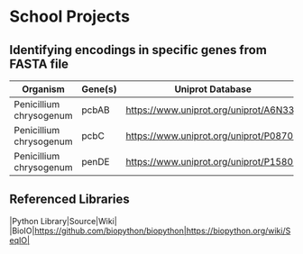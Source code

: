# School Projects

## Identifying encodings in specific genes from FASTA file

|Organism|Gene(s)|Uniprot Database|FASTA File |
|--|----|--|--|
|Penicillium chrysogenum|pcbAB|https://www.uniprot.org/uniprot/A6N339|https://www.uniprot.org/uniprot/A6N339.fasta |
|Penicillium chrysogenum|pcbC|https://www.uniprot.org/uniprot/P08703|https://www.uniprot.org/uniprot/P08703.fasta|
|Penicillium chrysogenum|penDE|https://www.uniprot.org/uniprot/P15802|https://www.uniprot.org/uniprot/P15802.fasta|

## Referenced Libraries
|Python Library|Source|Wiki|
|BioIO|https://github.com/biopython/biopython|https://biopython.org/wiki/SeqIO|

